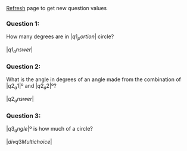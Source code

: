 <!-- * <html><div class="simple_topic__quiz_instructions">Round answers to two decimal places</div></html> -->
<html><div class="simple_topic__quiz_instructions"><a href="javascript:window.location.href=window.location.href">Refresh</a> page to get new question values</div></html>

### Question 1:

How many degrees are in $|q1_portion|$ circle?

<quiz entryInteger>$|q1_answer|$</quiz>


### Question 2:

What is the angle in degrees of an angle made from the combination of $|q2_a1|$º and $|q2_a2|$º?

<quiz entryInteger>$|q2_answer|$</quiz>

### Question 3:

$|q3_angle|$º is how much of a circle?

$|div q3Multichoice|$
